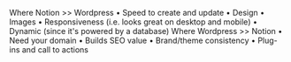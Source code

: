 Where Notion >> Wordpress
•	Speed to create and update
•	Design
•	Images
•	Responsiveness (i.e. looks great on desktop and mobile)
•	Dynamic (since it's powered by a database)
Where Wordpress >> Notion
•	Need your domain
•	Builds SEO value
•	Brand/theme consistency
•	Plug-ins and call to actions
